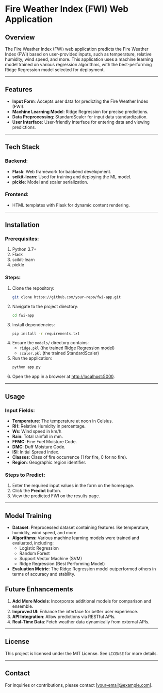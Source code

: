 # Fire Weather Index (FWI) Web Application

## Overview
The Fire Weather Index (FWI) web application predicts the Fire Weather Index (FWI) based on user-provided inputs, such as temperature, relative humidity, wind speed, and more. This application uses a machine learning model trained on various regression algorithms, with the best-performing Ridge Regression model selected for deployment.

---

## Features
- **Input Form**: Accepts user data for predicting the Fire Weather Index (FWI).
- **Machine Learning Model**: Ridge Regression for precise predictions.
- **Data Preprocessing**: StandardScaler for input data standardization.
- **User Interface**: User-friendly interface for entering data and viewing predictions.

---

## Tech Stack
### Backend:
- **Flask**: Web framework for backend development.
- **scikit-learn**: Used for training and deploying the ML model.
- **pickle**: Model and scaler serialization.

### Frontend:
- HTML templates with Flask for dynamic content rendering.

---

## Installation
### Prerequisites:
1. Python 3.7+
2. Flask
3. scikit-learn
4. pickle

### Steps:
1. Clone the repository:
   ```bash
   git clone https://github.com/your-repo/fwi-app.git
   ```
2. Navigate to the project directory:
   ```bash
   cd fwi-app
   ```
3. Install dependencies:
   ```bash
   pip install -r requirements.txt
   ```
4. Ensure the `models/` directory contains:
   - `ridge.pkl` (the trained Ridge Regression model)
   - `scaler.pkl` (the trained StandardScaler)
5. Run the application:
   ```bash
   python app.py
   ```
6. Open the app in a browser at [http://localhost:5000](http://localhost:5000).

---

## Usage
### Input Fields:
- **Temperature**: The temperature at noon in Celsius.
- **RH**: Relative Humidity in percentage.
- **Ws**: Wind speed in km/h.
- **Rain**: Total rainfall in mm.
- **FFMC**: Fine Fuel Moisture Code.
- **DMC**: Duff Moisture Code.
- **ISI**: Initial Spread Index.
- **Classes**: Class of fire occurrence (1 for fire, 0 for no fire).
- **Region**: Geographic region identifier.

### Steps to Predict:
1. Enter the required input values in the form on the homepage.
2. Click the **Predict** button.
3. View the predicted FWI on the results page.

---

## Model Training
- **Dataset**: Preprocessed dataset containing features like temperature, humidity, wind speed, and more.
- **Algorithms**: Various machine learning models were trained and evaluated, including:
  - Logistic Regression
  - Random Forest
  - Support Vector Machine (SVM)
  - Ridge Regression (Best Performing Model)
- **Evaluation Metric**: The Ridge Regression model outperformed others in terms of accuracy and stability.


## Future Enhancements
1. **Add More Models**: Incorporate additional models for comparison and ensemble.
2. **Improved UI**: Enhance the interface for better user experience.
3. **API Integration**: Allow predictions via RESTful APIs.
4. **Real-Time Data**: Fetch weather data dynamically from external APIs.

---

## License
This project is licensed under the MIT License. See `LICENSE` for more details.

---

## Contact
For inquiries or contributions, please contact [your-email@example.com].

